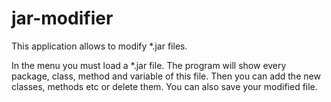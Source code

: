 # jar-modifier
This application allows to modify *.jar files.

In the menu you must load a *.jar file. The program will show every package, class, method and variable of this file. Then you can add the new classes, methods etc or delete them. You can also save your modified file.

